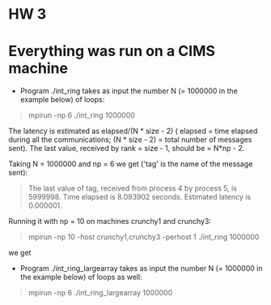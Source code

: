 # HW 3 

# Everything was run on a CIMS machine

- Program ./int_ring takes as input the number N (= 1000000 in the example below) of loops:

> mpirun -np 6 ./int_ring 1000000

The latency is estimated as elapsed/(N * size - 2) ( elapsed = time elapsed during all the communications; (N * size - 2) = total number of messages sent).
The last value, received by rank = size - 1, should be = N*np - 2.

Taking N = 1000000 and np = 6 we get ('tag' is the name of the message sent):

> The last value of tag, received from process 4 by process 5, is 5999998.
> Time elapsed is 8.093902 seconds.
> Estimated latency is 0.000001.

Running it with np = 10 on machines crunchy1 and crunchy3:

> mpirun -np 10 -host crunchy1,crunchy3 -perhost 1 ./int_ring 1000000

we get 

> 

- Program ./int_ring_largearray takes as input the number N (= 1000000 in the example below) of loops as well:

> mpirun -np 6 ./int_ring_largearray 1000000
